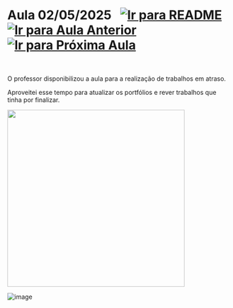 # Aula 02/05/2025 &nbsp; [![Ir para README](https://img.shields.io/badge/Indice-Verde?style=for-the-badge)](../README.md#indice) &nbsp; [![Ir para Aula Anterior](https://img.shields.io/badge/Anterior-Aula%207-007ACC?style=for-the-badge)](../aulas/04-04-2025.md) [![Ir para Próxima Aula](https://img.shields.io/badge/Próxima-Aula%209-007ACC?style=for-the-badge)](../aulas/09-05-2025.md)

<br>

<p>  
O professor disponibilizou a aula para a realização de trabalhos em atraso.
</p>

<p>  
Aproveitei esse tempo para atualizar os portfólios e rever trabalhos que tinha por finalizar.
</p>

<img src="https://github.com/user-attachments/assets/af0467c9-a6c8-497d-a2d1-45c85decaf79" width="400">


![image](https://github.com/user-attachments/assets/a1949613-dc3d-4901-8a91-e65d9ac464f2)



